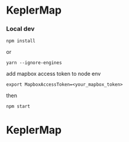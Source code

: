 # KeplerMap

### Local dev
```
npm install
```
or
```
yarn --ignore-engines
```

add mapbox access token to node env
```
export MapboxAccessToken=<your_mapbox_token>
```

then
```
npm start
```
# KeplerMap
